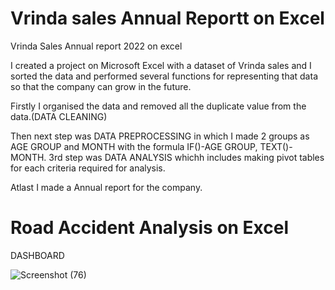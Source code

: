 # Vrinda sales Annual Reportt on Excel 

Vrinda Sales Annual report 2022 on excel

I created a project on Microsoft Excel with a dataset of Vrinda sales and I sorted the data and performed several functions for representing that data so that the company can grow in the future.


Firstly I organised the data and removed all the duplicate value from the data.(DATA CLEANING)


Then next step was DATA PREPROCESSING in which I made 2 groups as AGE GROUP and MONTH with the formula IF()-AGE GROUP, TEXT()-MONTH.
3rd step was DATA ANALYSIS whichh includes making pivot tables for each criteria required for analysis.


Atlast I made a Annual report for the company.

# Road Accident Analysis on Excel

DASHBOARD

![Screenshot (76)](https://github.com/sujay2008/Vrinda-Sales-Annual-report-2022-on-excel-sheets-/assets/138650290/d704653c-2241-4e60-82ff-19ccd25a1744)

